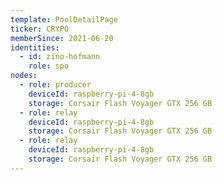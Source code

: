 ```yaml
---
template: PoolDetailPage
ticker: CRYPO
memberSince: 2021-06-20
identities:
  - id: zino-hofmann
    role: spo
nodes:
  - role: producer
    deviceId: raspberry-pi-4-8gb
    storage: Corsair Flash Voyager GTX 256 GB
  - role: relay
    deviceId: raspberry-pi-4-8gb
    storage: Corsair Flash Voyager GTX 256 GB
  - role: relay
    deviceId: raspberry-pi-4-8gb
    storage: Corsair Flash Voyager GTX 256 GB
---
```

